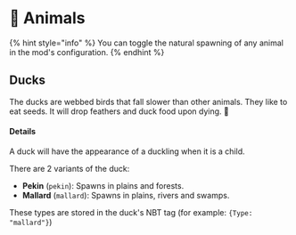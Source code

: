 # 🦆 Animals

{% hint style="info" %}
You can toggle the natural spawning of any animal in the mod's configuration.
{% endhint %}

## Ducks

The ducks are webbed birds that fall slower than other animals. They like to eat seeds. It will drop feathers and duck food upon dying. 🦆

#### Details

A duck will have the appearance of a duckling when it is a child.

There are 2 variants of the duck:

* **Pekin** (`pekin`): Spawns in plains and forests.
* **Mallard** (`mallard`): Spawns in plains, rivers and swamps.

These types are stored in the duck's NBT tag (for example: `{Type: "mallard"}`)

